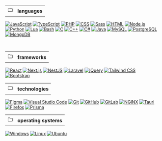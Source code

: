 <table>
  <tr>
    <th>&#128448;</th>
    <th>languages</th>
  </tr>
</table>

[![JavaScript](https://img.shields.io/badge/JavaScript-F7DF1E?style=for-the-badge&logo=javascript&logoColor=000)]()
[![TypeScript](https://img.shields.io/badge/TypeScript-3178C6?style=for-the-badge&logo=typescript&logoColor=FFF)]()
[![PHP](https://img.shields.io/badge/PHP-777BB4?style=for-the-badge&logo=php&logoColor=FFF)]()
[![CSS](https://img.shields.io/badge/CSS-1572B6?style=for-the-badge&logo=css3&logoColor=FFF)]()
[![Sass](https://img.shields.io/badge/Sass-CC6699?style=for-the-badge&logo=sass&logoColor=FFF)]()
[![HTML](https://img.shields.io/badge/HTML-E34F26?style=for-the-badge&logo=html5&logoColor=FFF)]()
[![Node.js](https://img.shields.io/badge/Node.js-339933?style=for-the-badge&logo=nodedotjs&logoColor=FFF)]()
[![Python](https://img.shields.io/badge/Python-3776AB?style=for-the-badge&logo=python&logoColor=FFF)]()
[![Lua](https://img.shields.io/badge/Lua-2C2D72?style=for-the-badge&logo=lua&logoColor=FFF)]()
[![Bash](https://img.shields.io/badge/Bash-4EAA25?style=for-the-badge&logo=gnu-bash&logoColor=FFF)]()
[![C](https://img.shields.io/badge/C-000?style=for-the-badge&logo=c&logoColor=FFF)]()
[![C++](https://img.shields.io/badge/C++-00599C?style=for-the-badge&logo=c%2B%2B&logoColor=FFF)]()
[![C#](https://img.shields.io/badge/C%23-239120?style=for-the-badge&logo=c-sharp&logoColor=FFF)]()
[![Java](https://img.shields.io/badge/Java-ED8B00?style=for-the-badge&logo=openjdk&logoColor=white)]()
[![MySQL](https://img.shields.io/badge/MySQL-4479A1?style=for-the-badge&logo=mysql&logoColor=FFF)]()
[![PostgreSQL](https://img.shields.io/badge/PostgreSQL-336791?style=for-the-badge&logo=postgresql&logoColor=FFF)]()
[![MongoDB](https://img.shields.io/badge/MongoDB-47A248?style=for-the-badge&logo=mongodb&logoColor=FFF)]()

</br>

<table>
  <tr>
    <th>&#128448;</th>
    <th>frameworks</th>
  </tr>
</table>

[![React](https://img.shields.io/badge/React-61DAFB?style=for-the-badge&logo=react&logoColor=000)]()
[![Next.js](https://img.shields.io/badge/Next.js-000?style=for-the-badge&logo=nextdotjs&logoColor=FFF)]()
[![NestJS](https://img.shields.io/badge/NestJS-E0234E?style=for-the-badge&logo=nestjs&logoColor=FFF)]()
[![Laravel](https://img.shields.io/badge/Laravel-FF2D20?style=for-the-badge&logo=laravel&logoColor=FFF)]()
[![jQuery](https://img.shields.io/badge/jQuery-0769AD?style=for-the-badge&logo=jquery&logoColor=FFF)]()
[![Tailwind CSS](https://img.shields.io/badge/Tailwind-38B2AC?style=for-the-badge&logo=tailwind-css&logoColor=FFF)]()
[![Bootstrap](https://img.shields.io/badge/Bootstrap-7952B3?style=for-the-badge&logo=bootstrap&logoColor=FFF)]()

<table>
  <tr>
    <th>&#128448;</th>
    <th>technologies</th>
  </tr>
</table>

[![Figma](https://img.shields.io/badge/Figma-F24E1E?style=for-the-badge&logo=figma&logoColor=white)](https://www.figma.com)
[![Visual Studio Code](https://img.shields.io/badge/VS%20Code-007ACC?style=for-the-badge&logo=visual-studio-code&logoColor=FFF)]()
[![Git](https://img.shields.io/badge/Git-F05032?style=for-the-badge&logo=git&logoColor=FFF)]()
[![GitHub](https://img.shields.io/badge/GitHub-181717?style=for-the-badge&logo=github&logoColor=FFF)]()
[![GitLab](https://img.shields.io/badge/GitLab-FCA121?style=for-the-badge&logo=gitlab&logoColor=FFF)]()
[![NGINX](https://img.shields.io/badge/NGINX-269539?style=for-the-badge&logo=nginx&logoColor=FFF)]()
[![Tauri](https://img.shields.io/badge/Tauri-000?style=for-the-badge&logo=tauri&logoColor=FFF)]()
[![Firefox](https://img.shields.io/badge/Firefox-FF7139?style=for-the-badge&logo=firefox&logoColor=FFF)]()
[![Prisma](https://img.shields.io/badge/Prisma-00C4B4?style=for-the-badge&logo=prisma&logoColor=FFF)]()

<table>
  <tr>
    <th>&#128448;</th>
    <th>operating systems</th>
  </tr>
</table>

[![Windows](https://img.shields.io/badge/Windows-0078D6?style=for-the-badge&logo=windows&logoColor=white)]()
[![Linux](https://img.shields.io/badge/Linux-FCC624?style=for-the-badge&logo=linux&logoColor=000)]()
[![Ubuntu](https://img.shields.io/badge/Ubuntu-E95420?style=for-the-badge&logo=ubuntu&logoColor=white)]()
